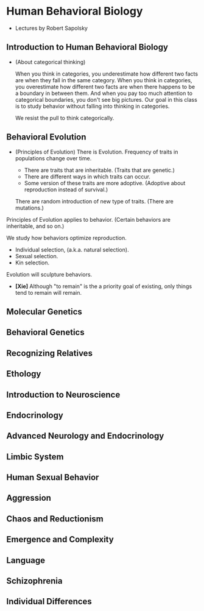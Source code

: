 # Human Behavioral Biology

- Lectures by Robert Sapolsky

## Introduction to Human Behavioral Biology

- (About categorical thinking)

  When you think in categories, you underestimate how different two facts are when they fall in the same category.
  When you think in categories, you overestimate how different two facts are when there happens to be a boundary in between them.
  And when you pay too much attention to categorical boundaries, you don't see big pictures.
  Our goal in this class is to study behavior without falling into thinking in categories.

  We resist the pull to think categorically.

## Behavioral Evolution

- (Principles of Evolution)
  There is Evolution. Frequency of traits in populations change over time.
  - There are traits that are inheritable. (Traits that are genetic.)
  - There are different ways in which traits can occur.
  - Some version of these traits are more adoptive.
    (Adoptive about reproduction instead of survival.)

  There are random introduction of new type of traits.
  (There are mutations.)

Principles of Evolution applies to behavior.
(Certain behaviors are inheritable, and so on.)

We study how behaviors optimize reproduction.
- Individual selection, (a.k.a. natural selection).
- Sexual selection.
- Kin selection.

Evolution will sculpture behaviors.

- **[Xie]**
  Although "to remain" is the a priority goal of existing,
  only things tend to remain will remain.

## Molecular Genetics
## Behavioral Genetics
## Recognizing Relatives
## Ethology
## Introduction to Neuroscience
## Endocrinology
## Advanced Neurology and Endocrinology
## Limbic System
## Human Sexual Behavior
## Aggression
## Chaos and Reductionism
## Emergence and Complexity
## Language
## Schizophrenia
## Individual Differences
